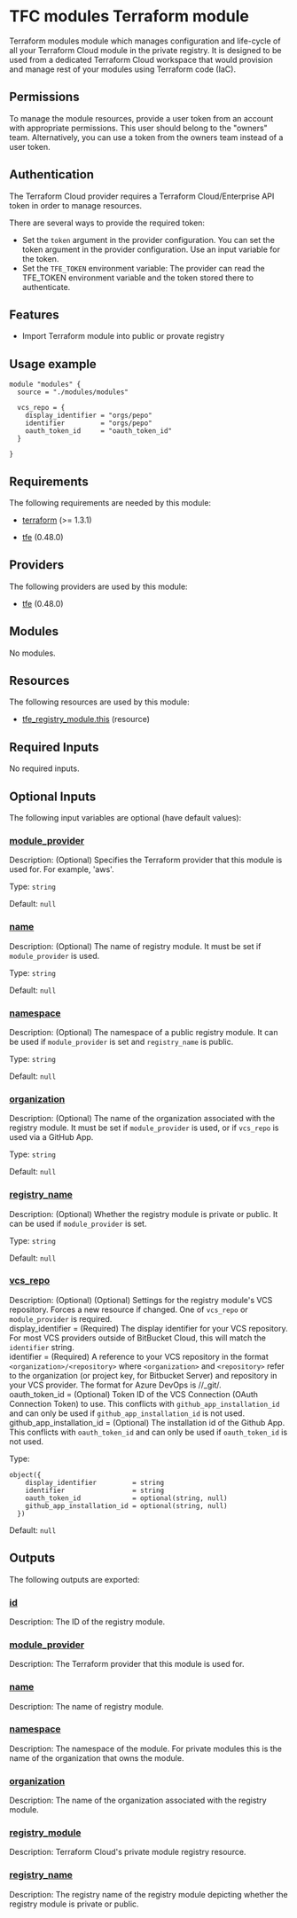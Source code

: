 # TFC modules Terraform module

Terraform modules module which manages configuration and life-cycle of all
your Terraform Cloud module in the private registry. It is designed to be used 
from a dedicated Terraform Cloud workspace that would provision and manage 
rest of your modules using Terraform code (IaC).

## Permissions

To manage the module resources, provide a user token from an account with 
appropriate permissions. This user should belong to the "owners" team. 
Alternatively, you can use a token from the owners team instead of a user token.

## Authentication

The Terraform Cloud provider requires a Terraform Cloud/Enterprise API token in 
order to manage resources.

There are several ways to provide the required token:

- Set the `token` argument in the provider configuration. You can set the token argument in the provider configuration. Use an
input variable for the token.
- Set the `TFE_TOKEN` environment variable: The provider can read the TFE_TOKEN environment variable and the token stored there
to authenticate.

## Features

- Import Terraform module into public or provate registry

## Usage example
```hcl
module "modules" {
  source = "./modules/modules"

  vcs_repo = {
    display_identifier = "orgs/pepo"
    identifier         = "orgs/pepo"
    oauth_token_id     = "oauth_token_id"
  }

}
```
<!-- BEGIN_TF_DOCS -->
## Requirements

The following requirements are needed by this module:

- <a name="requirement_terraform"></a> [terraform](#requirement\_terraform) (>= 1.3.1)

- <a name="requirement_tfe"></a> [tfe](#requirement\_tfe) (0.48.0)

## Providers

The following providers are used by this module:

- <a name="provider_tfe"></a> [tfe](#provider\_tfe) (0.48.0)

## Modules

No modules.

## Resources

The following resources are used by this module:

- [tfe_registry_module.this](https://registry.terraform.io/providers/hashicorp/tfe/0.48.0/docs/resources/registry_module) (resource)

## Required Inputs

No required inputs.

## Optional Inputs

The following input variables are optional (have default values):

### <a name="input_module_provider"></a> [module\_provider](#input\_module\_provider)

Description: (Optional) Specifies the Terraform provider that this module is used for. For example, 'aws'.

Type: `string`

Default: `null`

### <a name="input_name"></a> [name](#input\_name)

Description: (Optional) The name of registry module. It must be set if `module_provider` is used.

Type: `string`

Default: `null`

### <a name="input_namespace"></a> [namespace](#input\_namespace)

Description: (Optional) The namespace of a public registry module. It can be used if `module_provider` is set and `registry_name` is public.

Type: `string`

Default: `null`

### <a name="input_organization"></a> [organization](#input\_organization)

Description: (Optional) The name of the organization associated with the registry module. It must be set if `module_provider` is used, or if `vcs_repo` is used via a GitHub App.

Type: `string`

Default: `null`

### <a name="input_registry_name"></a> [registry\_name](#input\_registry\_name)

Description: (Optional) Whether the registry module is private or public. It can be used if `module_provider` is set.

Type: `string`

Default: `null`

### <a name="input_vcs_repo"></a> [vcs\_repo](#input\_vcs\_repo)

Description:   (Optional) (Optional) Settings for the registry module's VCS repository. Forces a new resource if changed. One of `vcs_repo` or `module_provider` is required.  
    display\_identifier         = (Required) The display identifier for your VCS repository. For most VCS providers outside of BitBucket Cloud, this will match the `identifier` string.  
    identifier                 = (Required) A reference to your VCS repository in the format `<organization>/<repository>` where `<organization>` and `<repository>` refer to the organization (or project key, for Bitbucket Server) and repository in your VCS provider. The format for Azure DevOps is //\_git/.  
    oauth\_token\_id             = (Optional) Token ID of the VCS Connection (OAuth Connection Token) to use. This conflicts with `github_app_installation_id` and can only be used if `github_app_installation_id` is not used.  
    github\_app\_installation\_id = (Optional) The installation id of the Github App. This conflicts with `oauth_token_id` and can only be used if `oauth_token_id` is not used.

Type:

```hcl
object({
    display_identifier         = string
    identifier                 = string
    oauth_token_id             = optional(string, null)
    github_app_installation_id = optional(string, null)
  })
```

Default: `null`

## Outputs

The following outputs are exported:

### <a name="output_id"></a> [id](#output\_id)

Description: The ID of the registry module.

### <a name="output_module_provider"></a> [module\_provider](#output\_module\_provider)

Description: The Terraform provider that this module is used for.

### <a name="output_name"></a> [name](#output\_name)

Description: The name of registry module.

### <a name="output_namespace"></a> [namespace](#output\_namespace)

Description: The namespace of the module. For private modules this is the name of the organization that owns the module.

### <a name="output_organization"></a> [organization](#output\_organization)

Description: The name of the organization associated with the registry module.

### <a name="output_registry_module"></a> [registry\_module](#output\_registry\_module)

Description: Terraform Cloud's private module registry resource.

### <a name="output_registry_name"></a> [registry\_name](#output\_registry\_name)

Description: The registry name of the registry module depicting whether the registry module is private or public.
<!-- END_TF_DOCS -->